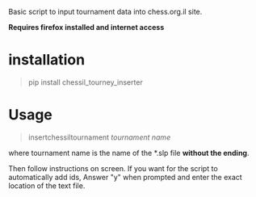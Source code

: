 Basic script to input tournament data into chess.org.il site.

**Requires firefox installed and internet access**

installation
============
> pip install chessil_tourney_inserter


Usage
============
> insertchessiltournament *tournament name*

where tournament name is the name of the \*.slp file **without the ending**.

Then follow instructions on screen. If you want for the script to automatically add ids, Answer "y" when prompted and enter the exact location of the text file.